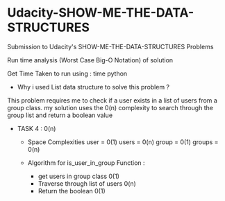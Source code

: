 # Udacity-SHOW-ME-THE-DATA-STRUCTURES

Submission to Udacity's SHOW-ME-THE-DATA-STRUCTURES Problems

Run time analysis (Worst Case Big-O Notation) of solution

Get Time Taken to run using : time python <filename>

- Why i used List data structure to solve this problem ?

This problem requires me to check if a user exists in a list of users from a group class. my solution uses the 0(n) complexity to search through the group list and return a boolean value

- TASK 4 : 0(n)
  - Space Complexities 
    user = 0(1)
    users = 0(n)
    group = 0(1)
    groups = 0(n)

  - Algorithm for is_user_in_group Function :

    - get users in group class 0(1)
    - Traverse through list of users 0(n)
    - Return the boolean 0(1)
